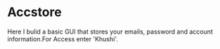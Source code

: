 # Accstore
Here I bulid a basic GUI that stores your emails, password and account information.For Access enter 'Khushi'. 

